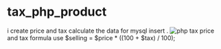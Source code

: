 # tax_php_product
i create price and tax calculate  the data for mysql insert .
![php tax](https://user-images.githubusercontent.com/128790623/230719360-26b8bd7a-62b8-49af-be14-f924ec69dd74.png)
price and tax formula use 
$selling = $price  * ((100 + $tax) / 100);
